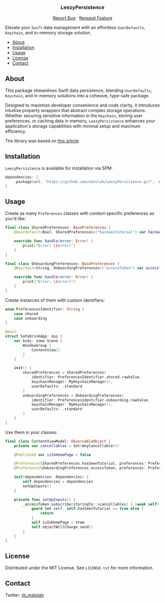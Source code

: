 <a name="readme-top"></a>

<div align="center">
  <h3 align="center">LeezyPersistence</h3>

  <p align="center">
    <a href="https://github.com/matolah/LeezyPersistence/issues">Report Bug</a>
    ·
    <a href="https://github.com/matolah/LeezyPersistence/issues">Request Feature</a>
  </p>
</div>

Elevate your `Swift` data management with an effortless `UserDefaults`, `Keychain`, and in-memory storage solution.
- [About](#about)
- [Installation](#installation)
- [Usage](#usage)
- [License](#license)
- [Contact](#contact)

## About

This package streamlines Swift data persistence, blending `UserDefaults`, `Keychain`, and in-memory solutions into a cohesive, type-safe package. 

Designed to maximize developer convenience and code clarity, it introduces intuitive property wrappers that abstract complex storage operations. Whether securing sensitive information in the `Keychain`, storing user preferences, or caching data in memory, `LeezyPersistence` enhances your application's storage capabilities with minimal setup and maximum efficiency.

The library was based on [this article](https://www.avanderlee.com/swift/appstorage-explained)


## Installation

`LeezyPersistence` is available for installation via SPM:

```swift
dependencies: [
    .package(url: "https://github.com/matolah/LeezyPersistence.git", .upToNextMajor(from: "1.0.0"))
]
```


## Usage

Create as many `Preferences` classes with context-specific preferences as you'd like:

```swift
final class SharedPreferences: BasePreferences {
    @UserDefault<Bool, SharedPreferences>("hasSeenTutorial") var hasSeenTutorial: Bool?

    override func handle(error: Error) {
        print("Error: \(error)")
    }
}

final class OnboardingPreferences: BasePreferences {
    @Keychain<String, OnboardingPreferences>("accessToken") var accessToken: String?

    override func handle(error: Error) {
        print("Error: \(error)")
    }
}
```

Create instances of them with custom identifiers:

```swift
enum PreferencesIdentifier: String {
    case shared
    case onboarding
}

@main
struct SafeDrinkApp: App {
    var body: some Scene {
        WindowGroup {
            ContentView()
        }
    }

    init() {
        sharedPreferences = SharedPreferences(
            identifier: PreferencesIdentifier.shared.rawValue,
            keychainManager: MyKeychainManager(),
            userDefaults: .standard
        )
        onboardingPreferences = OnboardingPreferences(
            identifier: PreferencesIdentifier.onboarding.rawValue,
            keychainManager: MyKeychainManager(),
            userDefaults: .standard
        )
    }
}
```

Use them in your classes:

```swift
final class ContentViewModel: ObservableObject {
    private var cancellables = Set<AnyCancellable>()

    @Published var isInHomePage = false

    @Preference(\SharedPreferences.hasSeenTutorial, preferences: PreferencesIdentifier.shared.rawValue) var hasSeenTutorial
    @Preference(\OnboardingPreferences.accessToken, preferences: PreferencesIdentifier.onboarding.rawValue) var accessToken

    init(dependencies: Dependencies) {
        self.dependencies = dependencies
        setUpInputs()
    }

    private func setUpInputs() {
        _accessToken.subscribe(storingTo: &cancellables) { [weak self] _ in
            guard let self, self.hasSeenTutorial == true else {
                return
            }
            self.isInHomePage = true
            self.objectWillChange.send()
        }
    }
}
```


## License

Distributed under the MIT License. See `LICENSE.txt` for more information.


## Contact

Twitter: [@_matolah](https://twitter.com/_matolah)
